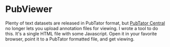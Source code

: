 # PubViewer

Plenty of text datasets are released in PubTator format, but
[PubTator Central](https://www.ncbi.nlm.nih.gov/research/pubtator/index.html)
no longer lets you upload annotation files for viewing. I wrote a tool
to do this. It's a single HTML file with some Javascript. Open it in your
favorite browser, point it to a PubTator formatted file, and get viewing.

